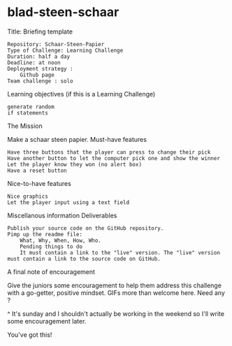 # blad-steen-schaar
Title: Briefing template

    Repository: Schaar-Steen-Papier
    Type of Challenge: Learning Challenge
    Duration: half a day
    Deadline: at noon
    Deployment strategy :
        Github page
    Team challenge : solo

Learning objectives (if this is a Learning Challenge)

    generate random
    if statements

The Mission

Make a schaar steen papier.
Must-have features

    Have three buttons that the player can press to change their pick
    Have another button to let the computer pick one and show the winner
    Let the player know they won (no alert box)
    Have a reset button

Nice-to-have features

    Nice graphics
    Let the player input using a text field

Miscellanous information
Deliverables

    Publish your source code on the GitHub repository.
    Pimp up the readme file:
        What, Why, When, How, Who.
        Pending things to do
        It must contain a link to the "live" version. The "live" version must contain a link to the source code on GitHub.

A final note of encouragement

Give the juniors some encouragement to help them address this challenge with a go-getter, positive mindset. GIFs more than welcome here. Need any ?

^ It's sunday and I shouldn't actually be working in the weekend so I'll write some encouragement later.

You've got this!
